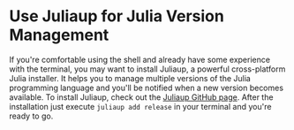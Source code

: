 # Use Juliaup for Julia Version Management

If you're comfortable using the shell and already have some experience with the terminal, you may want to install Juliaup, a powerful cross-platform Julia installer.
It helps you to manage multiple versions of the Julia programming language and you'll be notified when a new version becomes available.
To install Juliaup, check out the [Juliaup GitHub page](https://github.com/JuliaLang/juliaup).
After the installation just execute `juliaup add release` in your terminal and you're ready to go.